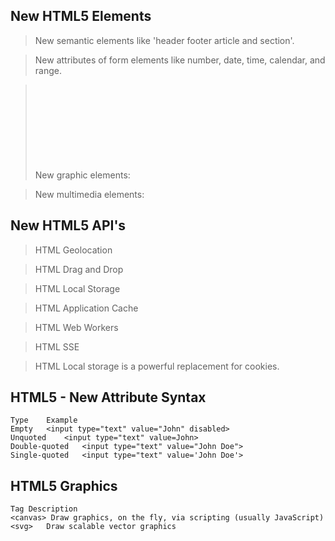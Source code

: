 ## New HTML5 Elements

>New semantic elements like 'header footer article and section'.
  
>New attributes of form elements like number, date, time, calendar, and range.

>New graphic elements: <svg> and <canvas>.
  
>New multimedia elements: <audio> and <video>.


## New HTML5 API's
>HTML Geolocation

>HTML Drag and Drop

>HTML Local Storage

>HTML Application Cache

>HTML Web Workers

>HTML SSE

>HTML Local storage is a powerful replacement for cookies.

## HTML5 - New Attribute Syntax
    Type	Example
    Empty	<input type="text" value="John" disabled>
    Unquoted	<input type="text" value=John>
    Double-quoted	<input type="text" value="John Doe">
    Single-quoted	<input type="text" value='John Doe'>

## HTML5 Graphics
    Tag	Description
    <canvas> Draw graphics, on the fly, via scripting (usually JavaScript)
    <svg>	Draw scalable vector graphics
